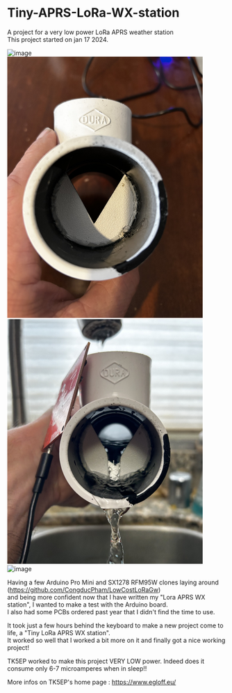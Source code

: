 # Tiny-APRS-LoRa-WX-station
A project for a very low power LoRa APRS weather station<br />
This project started on jan 17 2024.<br />

<img src="https://github.com/tk5ep/Tiny-APRS-LoRa-WX-station/blob/main/images/tiny_wx_station.jpg" alt="image" width="450" height="auto">

<img src="https://github.com/radiohound/Tiny-APRS-LoRa-WX-station/blob/main/images/v_notch.jpg" alt="image" width="450" height="auto">

<img src="https://github.com/radiohound/Tiny-APRS-LoRa-WX-station/blob/main/images/v_notch_water_flow.jpg" alt="image" width="450" height="auto">
<img src="https://github.com/radiohound/Tiny-APRS-LoRa-WX-station/blob/main/images/CapacitiveSense.jpg" alt="image" width="450" height="auto">

Having a few Arduino Pro Mini and SX1278 RFM95W clones laying around (https://github.com/CongducPham/LowCostLoRaGw)<br />
and being more confident now that I have written my "Lora APRS WX station", I wanted to make a test with the Arduino board.<br />
I also had some PCBs ordered past year that I didn't find the time to use.<br />

It took just a few hours behind the keyboard to make a new project come to life, a "Tiny LoRa APRS WX station".<br />
It worked so well that I worked a bit more on it and finally got a nice working project!<br />

TK5EP worked to make this project VERY LOW power. Indeed does it consume only 6-7 microamperes when in sleep!!<br />

More infos on TK5EP's home page :
https://www.egloff.eu/
